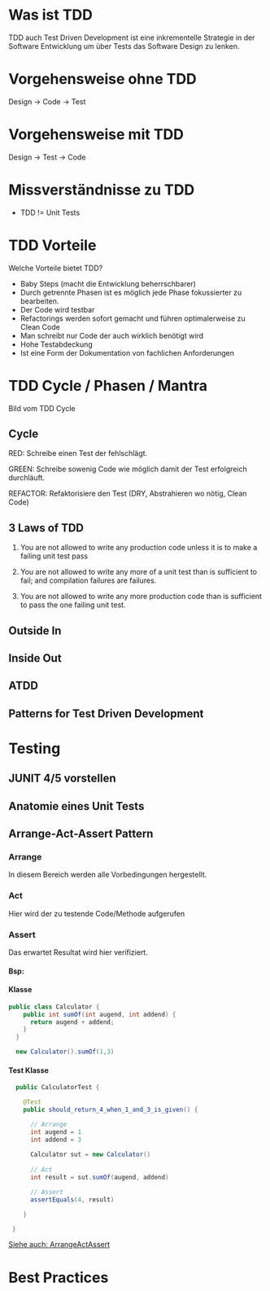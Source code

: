 
# Was ist TDD

TDD auch Test Driven Development ist eine inkrementelle Strategie in der Software Entwicklung
um über Tests das Software Design zu lenken.

# Vorgehensweise ohne TDD
Design -> Code -> Test

# Vorgehensweise mit TDD
Design -> Test -> Code

# Missverständnisse zu TDD

- TDD != Unit Tests

# TDD Vorteile

Welche Vorteile bietet TDD?

- Baby Steps (macht die Entwicklung beherrschbarer)
- Durch getrennte Phasen ist es möglich jede Phase fokussierter zu bearbeiten.
- Der Code wird testbar
- Refactorings werden sofort gemacht und führen optimalerweise zu Clean Code
- Man schreibt nur Code der auch wirklich benötigt wird
- Hohe Testabdeckung
- Ist eine Form der Dokumentation von fachlichen Anforderungen

# TDD Cycle / Phasen / Mantra

Bild vom TDD Cycle

## Cycle

RED: Schreibe einen Test der fehlschlägt.

GREEN: Schreibe sowenig Code wie möglich damit der Test erfolgreich durchläuft.

REFACTOR: Refaktorisiere den Test (DRY, Abstrahieren wo nötig, Clean Code)

## 3 Laws of TDD

1. You are not allowed to write any production code unless it is to make a failing unit test pass

2. You are not allowed to write any more of a unit test than is sufficient to fail; and compilation failures are failures.

3. You are not allowed to write any more production code than is sufficient to pass the one failing unit test.

## Outside In
## Inside Out

## ATDD

## Patterns for Test Driven Development


# Testing
## JUNIT 4/5 vorstellen
## Anatomie eines Unit Tests
## Arrange-Act-Assert Pattern

### Arrange 
In diesem Bereich werden alle Vorbedingungen hergestellt.

### Act
Hier wird der zu testende Code/Methode aufgerufen

### Assert
Das erwartet Resultat wird hier verifiziert.

#### Bsp:

#### Klasse

```java
public class Calculator {
    public int sumOf(int augend, int addend) {
      return augend + addend;
    }
  }

  new Calculator().sumOf(1,3)
```

#### Test Klasse

```java
  public CalculatorTest {

    @Test
    public should_return_4_when_1_and_3_is_given() {

      // Arrange
      int augend = 1
      int addend = 3
      
      Calculator sut = new Calculator()
    
      // Act
      int result = sut.sumOf(augend, addend)

      // Assert
      assertEquals(4, result)

    }

 }
```
[Siehe auch: ArrangeActAssert](http://wiki.c2.com/?ArrangeActAssert)


# Best Practices
